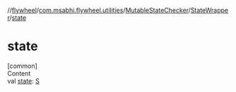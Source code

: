 //[flywheel](../../../../index.md)/[com.msabhi.flywheel.utilities](../../index.md)/[MutableStateChecker](../index.md)/[StateWrapper](index.md)/[state](state.md)



# state  
[common]  
Content  
val [state](state.md): [S](index.md)  



